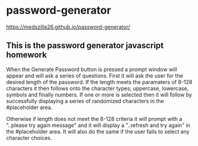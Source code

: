 # password-generator

https://medszilla26.github.io/password-generator/

## This is the password generator javascript homework

When the Generate Password button is pressed a prompt window will appear and will ask a series of questions.
First it will ask the user for the desired length of the password.
If the length meets the paramaters of 8-128 characters it then follows onto the character types; uppercase, lowercase, symbols and finally numbers. If one or more is selected then it will follow by successfully displaying a series of randomized characters in the #placeholder area.

Otherwise if length does not meet the 8-128 criteria it will prompt with a "..please try again message" and it will display a "..refresh and try again" in the #placeholder area. It will also do the same if the user fails to select any character choices.
